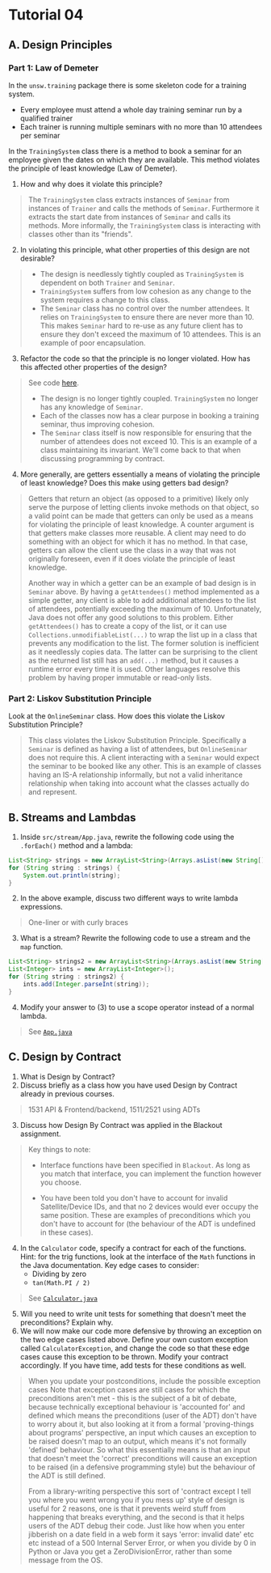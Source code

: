 # Tutorial 04
## A. Design Principles
### Part 1: Law of Demeter
In the `unsw.training` package there is some skeleton code for a training system.

- Every employee must attend a whole day training seminar run by a qualified trainer
- Each trainer is running multiple seminars with no more than 10 attendees per seminar

In the `TrainingSystem` class there is a method to book a seminar for an employee given the dates on which they are available. This method violates the principle of least knowledge (Law of Demeter).

1. How and why does it violate this principle?
> The `TrainingSystem` class extracts instances of `Seminar` from instances of `Trainer` and calls the methods of `Seminar`. Furthermore it extracts the start date from instances of `Seminar` and calls its methods. More informally, the `TrainingSystem` class is interacting with classes other than its "friends".

2. In violating this principle, what other properties of this design are not desirable?
> - The design is needlessly tightly coupled as `TrainingSystem` is dependent on both `Trainer` and `Seminar`.
> - `TrainingSystem` suffers from low cohesion as any change to the system requires a change to this class.
> - The `Seminar` class has no control over the number attendees. It relies on `TrainingSystem` to ensure there are never more than 10. This makes `Seminar` hard to re-use as any future client has to ensure they don't exceed the maximum of 10 attendees. This is an example of poor encapsulation.

3. Refactor the code so that the principle is no longer violated. How has this affected other properties of the design?
> See code [here](solutions/src/unsw/training).
>
> - The design is no longer tightly coupled. `TrainingSystem` no longer has any knowledge of `Seminar`.
> - Each of the classes now has a clear purpose in booking a training seminar, thus improving cohesion.
> - The `Seminar` class itself is now responsible for ensuring that the number of attendees does not exceed 10. This is an example of a class maintaining its invariant. We'll come back to that when discussing programming by contract.

4. More generally, are getters essentially a means of violating the principle of least knowledge? Does this make using getters bad design?
> Getters that return an object (as opposed to a primitive) likely only serve the purpose of letting clients invoke methods on that object, so a valid point can be made that getters can only be used as a means for violating the principle of least knowledge. A counter argument is that getters make classes more reusable. A client may need to do something with an object for which it has no method. In that case, getters can allow the client use the class in a way that was not originally foreseen, even if it does violate the principle of least knowledge.
>
> Another way in which a getter can be an example of bad design is in `Seminar` above. By having a `getAttendees()` method implemented as a simple getter, any client is able to add additional attendees to the list of attendees, potentially exceeding the maximum of 10. Unfortunately, Java does not offer any good solutions to this problem. Either `getAttendees()` has to create a copy of the list, or it can use `Collections.unmodifiableList(...)` to wrap the list up in a class that prevents any modification to the list. The former solution is inefficient as it needlessly copies data. The latter can be surprising to the client as the returned list still has an `add(...)` method, but it causes a runtime error every time it is used. Other languages resolve this problem by having proper immutable or read-only lists.

### Part 2: Liskov Substitution Principle
Look at the `OnlineSeminar` class. How does this violate the Liskov Substitution Principle?
> This class violates the Liskov Substitution Principle. Specifically a `Seminar` is defined as having a list of attendees, but `OnlineSeminar` does not require this. A client interacting with a `Seminar` would expect the seminar to be booked like any other. This is an example of classes having an IS-A relationship informally, but not a valid inheritance relationship when taking into account what the classes actually do and represent.

## B. Streams and Lambdas
1. Inside `src/stream/App.java`, rewrite the following code using the `.forEach()` method and a lambda:
```java
List<String> strings = new ArrayList<String>(Arrays.asList(new String[] {"1", "2", "3", "4", "5"}));
for (String string : strings) {
    System.out.println(string);
}
```
2. In the above example, discuss two different ways to write lambda expressions.
> One-liner or with curly braces

3. What is a stream? Rewrite the following code to use a stream and the `map` function.
```java
List<String> strings2 = new ArrayList<String>(Arrays.asList(new String[] {"1", "2", "3", "4", "5"}));
List<Integer> ints = new ArrayList<Integer>();
for (String string : strings2) {
    ints.add(Integer.parseInt(string));
}
```
4. Modify your answer to (3) to use a scope operator instead of a normal lambda.
> See [`App.java`](solutions/src/stream/App.java)

## C. Design by Contract
1. What is Design by Contract?
2. Discuss briefly as a class how you have used Design by Contract already in previous courses.
> 1531 API & Frontend/backend, 1511/2521 using ADTs

3. Discuss how Design By Contract was applied in the Blackout assignment.
> Key things to note:
>
> - Interface functions have been specified in `Blackout`. As long as you match that interface, you can implement the function however you choose.
>
> - You have been told you don't have to account for invalid Satellite/Device IDs, and that no 2 devices would ever occupy the same position. These are examples of preconditions which you don't have to account for (the behaviour of the ADT is undefined in these cases).

4. In the `Calculator` code, specify a contract for each of the functions. Hint: for the trig functions, look at the interface of the `Math` functions in the Java documentation. Key edge cases to consider:
    - Dividing by zero
    - `tan(Math.PI / 2)`
> See [`Calculator.java`](solutions/src/calculator/Calculator.java)

5. Will you need to write unit tests for something that doesn't meet the preconditions? Explain why.
6. We will now make our code more defensive by throwing an exception on the two edge cases listed above. Define your own custom exception called `CalculatorException`, and change the code so that these edge cases cause this exception to be thrown. Modify your contract accordingly. If you have time, add tests for these conditions as well.
> When you update your postconditions, include the possible exception cases Note that exception cases are still cases for which the preconditions aren't met - this is the subject of a bit of debate, because technically exceptional behaviour is 'accounted for' and defined which means the preconditions (user of the ADT) don't have to worry about it, but also looking at it from a formal 'proving-things about programs' perspective, an input which causes an exception to be raised doesn't map to an output, which means it's not formally 'defined' behaviour. So what this essentially means is that an input that doesn't meet the 'correct' preconditions will cause an exception to be raised (in a defensive programming style) but the behaviour of the ADT is still defined.
>
> From a library-writing perspective this sort of 'contract except I tell you where you went wrong you if you mess up' style of design is useful for 2 reasons, one is that it prevents weird stuff from happening that breaks everything, and the second is that it helps users of the ADT debug their code. Just like how when you enter jibberish on a date field in a web form it says 'error: invalid date' etc etc instead of a 500 Internal Server Error, or when you divide by 0 in Python or Java you get a ZeroDivisionError, rather than some message from the OS.
